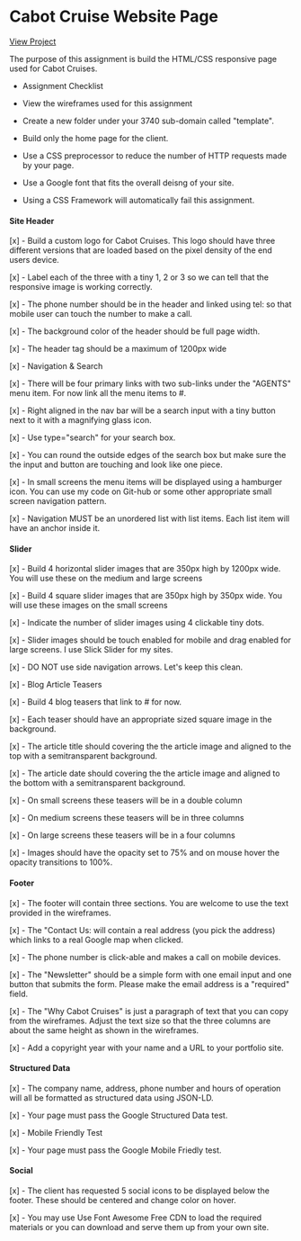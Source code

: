 # Cabot Cruise Website Page


[View Project](#)


The purpose of this assignment is build the HTML/CSS responsive page used for Cabot Cruises.

- Assignment Checklist

- View the wireframes used for this assignment

- Create a new folder under your 3740 sub-domain called "template".

- Build only the home page for the client.

- Use a CSS preprocessor to reduce the number of HTTP requests made by your page.

- Use a Google font that fits the overall deisng of your site.

- Using a CSS Framework will automatically fail this assignment.


#### Site Header

[x] - Build a custom logo for Cabot Cruises. This logo should have three different versions that are loaded based on the pixel density of the end users device.

[x] - Label each of the three with a tiny 1, 2 or 3 so we can tell that the responsive image is working correctly.

[x] - The phone number should be in the header and linked using tel: so that mobile user can touch the number to make a call.

[x] - The background color of the header should be full page width.

[x] - The header tag should be a maximum of 1200px wide

[x] - Navigation & Search

[x] - There will be four primary links with two sub-links under the "AGENTS" menu item. For now link all the menu items to #.

[x] - Right aligned in the nav bar will be a search input with a tiny button next to it with a magnifying glass icon.

[x] - Use type="search" for your search box.

[x] - You can round the outside edges of the search box but make sure the the input and button are touching and look like one piece.

[x] - In small screens the menu items will be displayed using a hamburger icon. You can use my code on Git-hub or some other appropriate small screen navigation pattern.

[x] - Navigation MUST be an unordered list with list items. Each list item will have an anchor inside it.


####  Slider

[x] - Build 4 horizontal slider images that are 350px high by 1200px wide. You will use these on the medium and large screens

[x] - Build 4 square slider images that are 350px high by 350px wide. You will use these images on the small screens

[x] - Indicate the number of slider images using 4 clickable tiny dots.

[x] - Slider images should be touch enabled for mobile and drag enabled for large screens. I use Slick Slider for my sites.

[x] - DO NOT use side navigation arrows. Let's keep this clean.

[x] - Blog Article Teasers

[x] - Build 4 blog teasers that link to # for now.

[x] - Each teaser should have an appropriate sized square image in the background.

[x] - The article title should covering the the article image and aligned to the top with a semitransparent background.

[x] - The article date should covering the the article image and aligned to the bottom with a semitransparent background.

[x] - On small screens these teasers will be in a double column

[x] - On medium screens these teasers will be in three columns

[x] - On large screens these teasers will be in a four columns

[x] - Images should have the opacity set to 75% and on mouse hover the opacity transitions to 100%.


#### Footer

[x] - The footer will contain three sections. You are welcome to use the text provided in the wireframes.

[x] - The "Contact Us: will contain a real address (you pick the address) which links to a real Google map when clicked.

[x] - The phone number is click-able and makes a call on mobile devices.

[x] - The "Newsletter" should be a simple form with one email input and one button that submits the form. Please make the email address is a "required" field.

[x] - The "Why Cabot Cruises" is just a paragraph of text that you can copy from the wireframes. Adjust the text size so that the three columns are about the same 
height as shown in the wireframes.

[x] - Add a copyright year with your name and a URL to your portfolio site.


#### Structured Data

[x] - The company name, address, phone number and hours of operation will all be formatted as structured data using JSON-LD.

[x] - Your page must pass the Google Structured Data test.

[x] - Mobile Friendly Test

[x] - Your page must pass the Google Mobile Friedly test.


#### Social

[x] - The client has requested 5 social icons to be displayed below the footer. These should be centered and change color on hover.

[x] - You may use Use Font Awesome Free CDN to load the required materials or you can download and serve them up from your own site.


